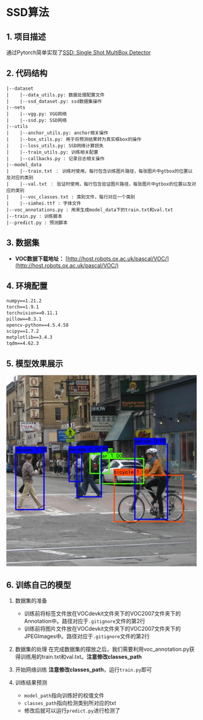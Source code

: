 # SSD算法
## 1. 项目描述
通过Pytorch简单实现了[SSD: Single Shot MultiBox Detector](https://arxiv.org/abs/1512.02325)

## 2. 代码结构
```angular2html
|--dataset
|    |--data_utils.py: 数据处理配置文件
|    |--ssd_dataset.py: ssd数据集操作
|--nets
|    |--vgg.py: VGG网络
|    |--ssd.py: SSD网络
|--utils
|    |--anchor_utils.py: anchor相关操作
|    |--box_utils.py: 用于将预测结果转为真实框box的操作
|    |--loss_utils.py: SSD网络计算损失
|    |--train_utils.py: 训练相关配置
|    |--callbacks.py : 记录日志相关操作
|--model_data
|    |--train.txt ： 训练时使用，每行包含训练图片路径，每张图片中gtbox的位置以及对应的类别
|    |--val.txt ： 验证时使用，每行包含验证图片路径，每张图片中gtbox的位置以及对应的类别
|    |--voc_classes.txt : 类别文件，每行对应一个类别
|    |--simhei.ttf : 字体文件
|--voc_annotations.py : 用来生成model_data下的train.txt和val.txt
|--train.py : 训练脚本
|--predict.py : 预测脚本
```

## 3. 数据集
   - **VOC数据下载地址：** [http://host.robots.ox.ac.uk/pascal/VOC/](http://host.robots.ox.ac.uk/pascal/VOC/)

## 4. 环境配置
```
numpy==1.21.2
torch==1.9.1
torchvision==0.11.1
pillow==8.3.1
opencv-python==4.5.4.58
scipy==1.7.2
matplotlib==3.4.3
tqdm==4.62.3
```

## 5. 模型效果展示
![](img/1_dr.jpg)

## 6. 训练自己的模型
1. 数据集的准备
   - 训练前将标签文件放在VOCdevkit文件夹下的VOC2007文件夹下的Annotation中。路径对应于`.gitignore`文件的第2行
   - 训练前将图片文件放在VOCdevkit文件夹下的VOC2007文件夹下的JPEGImages中。路径对应于`.gitignore`文件的第2行

2. 数据集的处理
   在完成数据集的摆放之后，我们需要利用voc_annotation.py获得训练用的train.txt和val.txt。**注意修改classes_path**

3. 开始网络训练
   **注意修改classes_path**，运行`train.py`即可
4. 训练结果预测
   - `model_path`指向训练好的权值文件
   - `classes_path`指向检测类别所对应的txt
   - 修改后就可以运行`predict.py`进行检测了